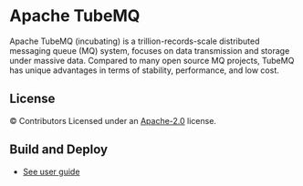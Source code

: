 Apache TubeMQ
==============================================
Apache TubeMQ (incubating) is a trillion-records-scale distributed messaging queue (MQ) system, focuses on data transmission and storage under massive data. Compared to many open source MQ projects, TubeMQ has unique advantages in terms of stability, performance, and low cost.


License
-------
© Contributors Licensed under an [Apache-2.0](LICENSE) license.


Build and Deploy
-------
- [See user guide](./docs/tubemq_user_guide.md)

